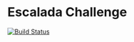 # Escalada Challenge


[![Build Status](https://travis-ci.org/whroman/escalada.svg?branch=master)](https://travis-ci.org/whroman/escalada)
